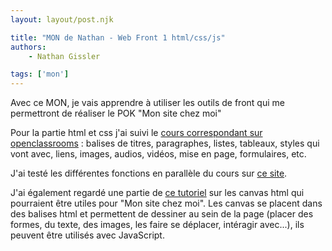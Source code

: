 ```yaml
---
layout: layout/post.njk

title: "MON de Nathan - Web Front 1 html/css/js"
authors:
    - Nathan Gissler

tags: ['mon']
---
```


<!-- début résumé -->

Avec ce MON, je vais apprendre à utiliser les outils de front qui me permettront de réaliser le POK "Mon site chez moi"

<!-- fin résumé -->

Pour la partie html et css j'ai suivi le [cours correspondant sur openclassrooms](https://openclassrooms.com/fr/courses/1603881-apprenez-a-creer-votre-site-web-avec-html5-et-css3) : balises de titres, paragraphes, listes, tableaux, styles qui vont avec, liens, images, audios, vidéos, mise en page, formulaires, etc.

J'ai testé les différentes fonctions en parallèle du cours sur [ce site](https://github.com/nathan-gissler/cours-html-css).

J'ai également regardé une partie de [ce tutoriel](https://www.youtube.com/watch?v=p88rNckccmg&list=PLN0tvDAN1yvSNbkHAwPzJ5O4pP_e2vyme) sur les canvas html qui pourraient être utiles pour "Mon site chez moi". Les canvas se placent dans des balises html et permettent de dessiner au sein de la page (placer des formes, du texte, des images, les faire se déplacer, intéragir avec...), ils peuvent être utilisés avec JavaScript.